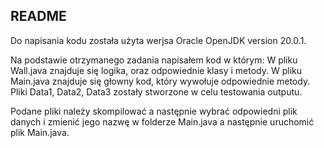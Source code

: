 ## README

Do napisania kodu została użyta werjsa Oracle OpenJDK version 20.0.1.

Na podstawie otrzymanego zadania napisałem kod w którym:
W pliku Wall.java znajduje się logika, oraz odpowiednie klasy i metody.
W pliku Main.java znajduje się głowny kod, który wywołuje odpowiednie metody.
Pliki Data1, Data2, Data3 zostały stworzone w celu testowania outputu.

Podane pliki należy skompilować a następnie wybrać odpowiedni plik danych i zmienić jego nazwę
w folderze Main.java a następnie uruchomić plik Main.java.
